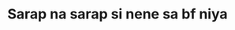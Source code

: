---
layout: post
title: Sarap na sarap si nene sa bf niya
duration: '08:28'
view: 328
rate: 2
video: 'https://flashservice.xvideos.com/embedframe/28087413'
category: 
 - pinay
 - curvy
 - beautiful
 - quickie
tags: 
 - pinay-sex
 - nene
 - mokong
 - fucked
 - jackpot
 - flawless 
priority: 0.9
changefreq: daily
---